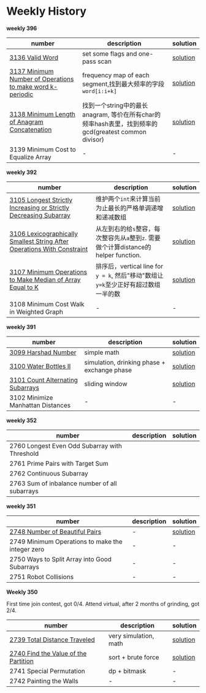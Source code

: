 # Weekly History

**weekly 396**

|number|description|solution|
|-|-|-|
|[3136 Valid Word](https://leetcode.com/problems/valid-word/description/)|set some flags and one-pass scan|[solution](../../leetcode/3137-minimum-number-of-operations-to-make-word-k-periodic/index.md)|
|[3137 Minimum Number of Operations to make word k-periodic](https://leetcode.com/problems/minimum-number-of-operations-to-make-word-k-periodic/description/)|frequency map of each segment,找到最大频率的字段`word[i:i+k]`|[solution](../../leetcode/3137-minimum-number-of-operations-to-make-word-k-periodic/index.md)|
|[3138 Minimum Length of Anagram Concatenation](https://leetcode.com/problems/minimum-length-of-anagram-concatenation/description/)|找到一个string中的最长anagram, 等价在所有char的频率hash表里，找到频率的gcd(greatest common divisor)|[solution](../../leetcode/3138-minimum-length-of-anagram-concatenation/index.md)|
|3139 Minimum Cost to Equalize Array|-|-|



**weekly 392**

|number|description|solution|
|-|-|-|
|[3105 Longest Strictly Increasing or Strictly Decreasing Subarray](https://leetcode.com/problems/longest-strictly-increasing-or-strictly-decreasing-subarray/description/)|维护两个`int`来计算当前为止最长的严格单调递增和递减数组|[solution](../../leetcode/3105-longest-strictly-increasing-or-strictly-decreasing-subarray/index.md)|
|[3106 Lexicographically Smallest String After Operations With Constraint](https://leetcode.com/problems/lexicographically-smallest-string-after-operations-with-constraint/description/)|从左到右的给`s`整容，每次整容先从`a`整到`z`. 需要做个计算distance的helper function.|[solution](../../leetcode/3105-longest-strictly-increasing-or-strictly-decreasing-subarray/index.md)|
|[3107 Minimum Operations to Make Median of Array Equal to K](https://leetcode.com/problems/minimum-operations-to-make-median-of-array-equal-to-k/description/)|排序后，vertical line for `y = k`, 然后"移动"数组让`y=k`至少正好有超过数组一半的数|[solution](../../leetcode/3107-minimum-operations-to-make-median-of-array-equal-to-K/index.md)|
|3108 Minimum Cost Walk in Weighted Graph|-|-|


**weekly 391**

|number|description|solution|
|---|---|---|
|[3099 Harshad Number](https://leetcode.com/problems/harshad-number/description/)|simple math|[solution](../../leetcode/3099-harshad-number/index.md)|
|[3100 Water Bottles II](https://leetcode.com/problems/water-bottles-ii/description/)|simulation, drinking phase + exchange phase|[solution](../../leetcode/3100-water-bottles-II/index.md)|
|[3101 Count Alternating Subarrays](https://leetcode.com/problems/count-alternating-subarrays/description/)|sliding window|[solution](../../leetcode/3101-count-alternating-subarrays/index.md)|
|3102 Minimize Manhattan Distances|-|-|

**weekly 352**

|number|description|solution|
|---|---|---|
|2760 Longest Even Odd Subarray with Threshold|
|2761 Prime Pairs with Target Sum|
|2762 Continuous Subarray|
|2763 Sum of inbalance number of all subarrays|


**weekly 351**


|number|description|solution|
|---|---|---|
|[2748 Number of Beautiful Pairs](https://leetcode.com/problems/number-of-beautiful-pairs/description/)|-|[solution](../../leetcode/2748-number-of-beautiful-pairs/index.md)|
|2749 Minimum Operations to make the integer zero|-|-|
|2750 Ways to Split Array into Good Subarrays|-|-|
|2751 Robot Collisions|-|-|


**Weekly 350**

First time join contest, got 0/4. Attend virtual, after 2 months of grinding, got 2/4.

|number|description|solution|
|---|---|---|
|[2739 Total Distance Traveled](https://leetcode.com/problems/total-distance-traveled/description/)|very simulation, math|[solution](../../leetcode/2739-total-distance-traveled/index.md)|
|[2740 Find the Value of the Partition](https://leetcode.com/problems/find-the-value-of-the-partition/description/)|sort + brute force|[solution](../../leetcode/2740-find-the-value-of-the-partition/index.md)|
|2741 Special Permutation|dp + bitmask|-|
|2742 Painting the Walls|-|-|

